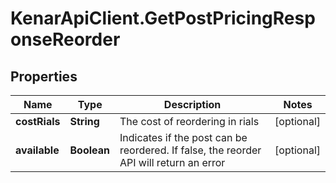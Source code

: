 # KenarApiClient.GetPostPricingResponseReorder

## Properties

Name | Type | Description | Notes
------------ | ------------- | ------------- | -------------
**costRials** | **String** | The cost of reordering in rials | [optional] 
**available** | **Boolean** | Indicates if the post can be reordered. If false, the reorder API will return an error | [optional] 


